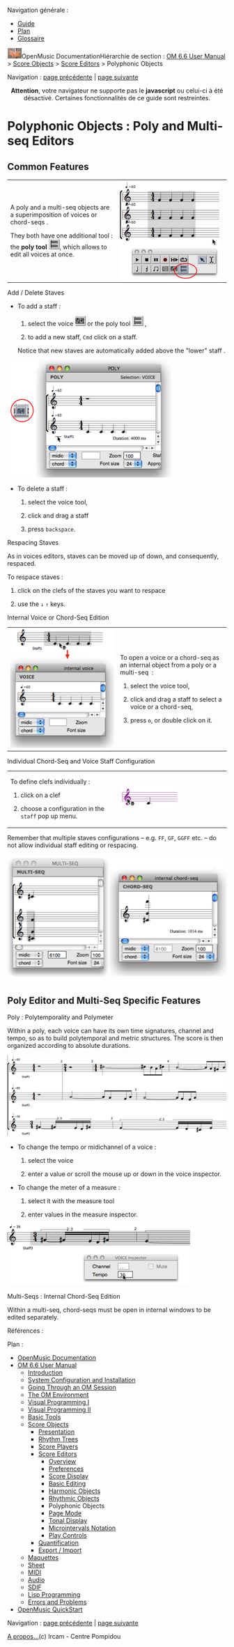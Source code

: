 <div id="tplf" class="tplPage">

<div id="tplh">

<span class="hidden">Navigation générale : </span>

  - [<span>Guide</span>](OM-Documentation.md)
  - [<span>Plan</span>](OM-Documentation_1.md)
  - [<span>Glossaire</span>](OM-Documentation_2.md)

</div>

<div id="tplt">

![empty.gif](../tplRes/page/empty.gif)![logoom1.png](../res/logoom1.png)<span class="tplTi">OpenMusic
Documentation</span><span class="sw_outStack_navRoot"><span class="hidden">Hiérarchie
de section : </span>[<span>OM 6.6 User
Manual</span>](OM-User-Manual.md)<span class="stkSep"> \>
</span>[<span>Score
Objects</span>](ScoreObjects.md)<span class="stkSep"> \>
</span>[<span>Score
Editors</span>](ScoreEditors.md)<span class="stkSep"> \>
</span><span class="stkSel_yes"><span>Polyphonic
Objects</span></span></span>

</div>

<div class="tplNav">

<span class="hidden">Navigation : </span>[<span>page
précédente</span>](Editor-Rhythm.md "page précédente(Rhythmic Objects)")<span class="hidden">
| </span>[<span>page
suivante</span>](Editor-PageMode.md "page suivante(Page Mode)")

</div>

<div id="tplc" class="tplc_out_yes">

<div style="text-align: center;">

**Attention**, votre navigateur ne supporte pas le **javascript** ou
celui-ci à été désactivé. Certaines fonctionnalités de ce guide sont
restreintes.

</div>

<div class="headCo">

# <span>Polyphonic Objects : Poly and Multi-seq Editors</span>

<div class="headCo_co">

<div>

<div class="part">

## <span>Common Features</span>

<div class="part_co">

<div class="infobloc">

<div class="txtRes">

<table>
<colgroup>
<col style="width: 50%" />
<col style="width: 50%" />
</colgroup>
<tbody>
<tr class="odd">
<td><div class="dk_txtRes_txt txt">
<p>A poly and a multi-seq objects are a superimposition of voices or chord-seqs .</p>
<p>They both have one additional tool : the <strong>poly tool</strong> <span class="iconButton_tim"><img src="../res/polytool_icon.png" class="sfile_icon-png_icon-gif_icon" width="25" height="23" alt="polytool_icon.png" /></span>, which allows to edit all voices at once.</p>
</div></td>
<td><div class="caption">
<div class="caption_co">
<img src="../res/editpoly.png" width="228" height="227" alt="editpoly.png" />
</div>
</div></td>
</tr>
</tbody>
</table>

</div>

</div>

<div class="infobloc">

<div class="infobloc_ti">

<span>Add / Delete Staves</span>

</div>

<div class="txt">

  - To add a staff :
    
    1.  select the voice
        <span class="iconButton_tim">![voicet\_icon.png](../res/voicet_icon.png)</span>
        or the poly tool
        <span class="iconButton_tim">![polytool\_icon.png](../res/polytool_icon.png)</span>
        ,
    
    2.  to add a new staff, `Cmd` click on a staff.
    
    Notice that new staves are automatically added above the "lower"
    staff .

</div>

<div class="caption">

<div class="caption_co">

![addstaff.png](../res/addstaff.png)

</div>

</div>

<div class="txt">

  - To delete a staff :
    
    1.  select the voice tool,
    
    2.  click and drag a staff
    
    3.  press `backspace`.

</div>

</div>

<div class="infobloc">

<div class="infobloc_ti">

<span>Respacing Staves</span>

</div>

<div class="txt">

As in voices editors, staves can be moved up of down, and consequently,
respaced.

To respace staves :

1.  click on the clefs of the staves you want to respace

2.  use the `↓` `↑` keys.

</div>

</div>

<div class="infobloc">

<div class="infobloc_ti">

<span>Internal Voice or Chord-Seq Edition</span>

</div>

<div class="txtRes">

<table>
<colgroup>
<col style="width: 50%" />
<col style="width: 50%" />
</colgroup>
<tbody>
<tr class="odd">
<td><div class="caption">
<div class="caption_co">
<img src="../res/internalvoice.png" width="252" height="274" alt="internalvoice.png" />
</div>
</div></td>
<td><div class="dk_txtRes_txt txt">
<p>To open a voice or a chord-seq as an internal object from a poly or a multi-seq  :</p>
<ol>
<li><p>select the voice tool,</p></li>
<li><p>click and drag a staff to select a voice or a chord-seq,</p></li>
<li><p>press <code class="keyboard_tl">o</code>, or double click on it.</p></li>
</ol>
</div></td>
</tr>
</tbody>
</table>

</div>

</div>

<div class="bloc note">

<div class="bloc_ti note_ti">

<span>Individual Chord-Seq and Voice Staff Configuration</span>

</div>

<div class="txtRes">

<table>
<colgroup>
<col style="width: 50%" />
<col style="width: 50%" />
</colgroup>
<tbody>
<tr class="odd">
<td><div class="dk_txtRes_txt txt">
<p>To define clefs individually :</p>
<ol>
<li><p>click on a clef</p></li>
<li><p>choose a configuration in the <code class="menuPath_tl">staff</code> pop up menu.</p></li>
</ol>
</div></td>
<td><div class="caption">
<div class="caption_co">
<img src="../res/select.png" width="132" height="65" alt="select.png" />
</div>
</div></td>
</tr>
</tbody>
</table>

</div>

<div class="txt">

Remember that multiple staves configurations – e.g. `FF`, `GF`, `GGFF`
etc. – do not allow individual staff editing or respacing.

</div>

<div class="caption">

<div class="caption_co">

![multiple.png](../res/multiple.png)

</div>

</div>

</div>

</div>

</div>

<div class="part">

## <span>Poly Editor and Multi-Seq Specific Features</span>

<div class="part_co">

<div class="bloc warning">

<div class="bloc_ti warning_ti">

<span>Poly : Polytemporality and Polymeter</span>

</div>

<div class="txt">

Within a poly, each voice can have its own time signatures, channel and
tempo, so as to build polytemporal and metric structures. The score is
then organized according to absolute durations.

</div>

<div class="caption">

<div class="caption_co">

![polypoly1\_scr.png](../res/polypoly1_scr.png)

</div>

<div class="caption_ti">

</div>

</div>

<div class="txt">

  - To change the tempo or midichannel of a voice :
    
    1.  select the voice
    
    2.  enter a value or scroll the mouse up or down in the voice
        inspector.

  - To change the meter of a measure :
    
    1.  select it with the measure tool
    
    2.  enter values in the measure inspector.

</div>

<div class="caption">

<div class="caption_co">

![changetempo.png](../res/changetempo.png)

</div>

</div>

</div>

<div class="infobloc">

<div class="infobloc_ti">

<span>Multi-Seqs : Internal Chord-Seq Edition</span>

</div>

<div class="txt">

Within a multi-seq, chord-seqs must be open in internal windows to be
edited separately.

</div>

</div>

</div>

</div>

</div>

</div>

</div>

<span class="hidden">Références : </span>

</div>

<div id="tplo" class="tplo_out_yes">

<div class="tplOTp">

<div class="tplOBm">

<div id="mnuFrm">

<span class="hidden">Plan :</span>

<div id="mnuFrmUp" onmouseout="menuScrollTiTask.fSpeed=0;" onmouseover="if(menuScrollTiTask.fSpeed&gt;=0) {menuScrollTiTask.fSpeed=-2; scTiLib.addTaskNow(menuScrollTiTask);}" onclick="menuScrollTiTask.fSpeed-=2;" style="display: none;">

<span id="mnuFrmUpLeft">[](#)</span><span id="mnuFrmUpCenter"></span><span id="mnuFrmUpRight"></span>

</div>

<div id="mnuScroll">

  - [<span>OpenMusic Documentation</span>](OM-Documentation.md)
  - [<span>OM 6.6 User Manual</span>](OM-User-Manual.md)
      - [<span>Introduction</span>](00-Sommaire.md)
      - [<span>System Configuration and
        Installation</span>](Installation.md)
      - [<span>Going Through an OM Session</span>](Goingthrough.md)
      - [<span>The OM Environment</span>](Environment.md)
      - [<span>Visual Programming I</span>](BasicVisualProgramming.md)
      - [<span>Visual Programming
        II</span>](AdvancedVisualProgramming.md)
      - [<span>Basic Tools</span>](BasicObjects.md)
      - [<span>Score Objects</span>](ScoreObjects.md)
          - [<span>Presentation</span>](Score-Objects-Intro.md)
          - [<span>Rhythm Trees</span>](RT.md)
          - [<span>Score Players</span>](ScorePlayer.md)
          - [<span>Score Editors</span>](ScoreEditors.md)
              - [<span>Overview</span>](Editor-Overview.md)
              - [<span>Preferences</span>](Editors-Prefs.md)
              - [<span>Score Display</span>](Editor-Display.md)
              - [<span>Basic Editing</span>](Editor-Basics.md)
              - [<span>Harmonic Objects</span>](Harmonic-Obj-Editor.md)
              - [<span>Rhythmic Objects</span>](Editor-Rhythm.md)
              - <span id="i2" class="outLeftSel_yes"><span>Polyphonic
                Objects</span></span>
              - [<span>Page Mode</span>](Editor-PageMode.md)
              - [<span>Tonal Display</span>](Editor-Tonality.md)
              - [<span>Microintervals
                Notation</span>](Editor-Microintervals.md)
              - [<span>Play Controls</span>](Editor-Play.md)
          - [<span>Quantification</span>](Quantification.md)
          - [<span>Export / Import</span>](ImportExport.md)
      - [<span>Maquettes</span>](Maquettes.md)
      - [<span>Sheet</span>](Sheet.md)
      - [<span>MIDI</span>](MIDI.md)
      - [<span>Audio</span>](Audio.md)
      - [<span>SDIF</span>](SDIF.md)
      - [<span>Lisp Programming</span>](Lisp.md)
      - [<span>Errors and Problems</span>](errors.md)
  - [<span>OpenMusic QuickStart</span>](QuickStart-Chapters.md)

</div>

<div id="mnuFrmDown" onmouseout="menuScrollTiTask.fSpeed=0;" onmouseover="if(menuScrollTiTask.fSpeed&lt;=0) {menuScrollTiTask.fSpeed=2; scTiLib.addTaskNow(menuScrollTiTask);}" onclick="menuScrollTiTask.fSpeed+=2;" style="display: none;">

<span id="mnuFrmDownLeft">[](#)</span><span id="mnuFrmDownCenter"></span><span id="mnuFrmDownRight"></span>

</div>

</div>

</div>

</div>

</div>

<div class="tplNav">

<span class="hidden">Navigation : </span>[<span>page
précédente</span>](Editor-Rhythm.md "page précédente(Rhythmic Objects)")<span class="hidden">
| </span>[<span>page
suivante</span>](Editor-PageMode.md "page suivante(Page Mode)")

</div>

<div id="tplb">

[<span>A propos...</span>](OM-Documentation_3.md)(c) Ircam - Centre
Pompidou

</div>

</div>
